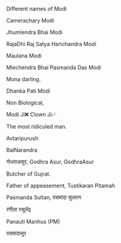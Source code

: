 Different names of Modi

Camerachary Modi 

Jhumlendra Bhai Modi

RajaDhi Raj Satya Harichandra Modi

Maulana Modi

Mlechendra Bhai Pasmanda Das Modi

Mona darling.

Dhanka Pati Modi

Non Biological, 

Modi Ji❌️ Clown Ji✅️

The most ridiculed man. 

Avtaripurush

BalNarandra 

गोधराअसुर, Godhra Asur, GodhraAsur 

Butcher of Gujrat.

Father of appeasement, Tustikaran Pitamah

Pasmanda Sultan, पसमांदा सुल्तान 

रंगीला रसूलेंद्र 

Panauti Manhus (PM)

पसमांदासुर 
